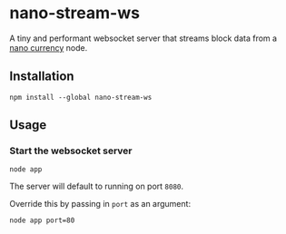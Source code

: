 
# nano-stream-ws

A tiny and performant websocket server that streams block data from a [nano currency](https://nano.org/) node.

## Installation

    npm install --global nano-stream-ws

## Usage

### Start the websocket server

    node app

The server will default to running on port `8080`.

Override this by passing in `port` as an argument:

    node app port=80
